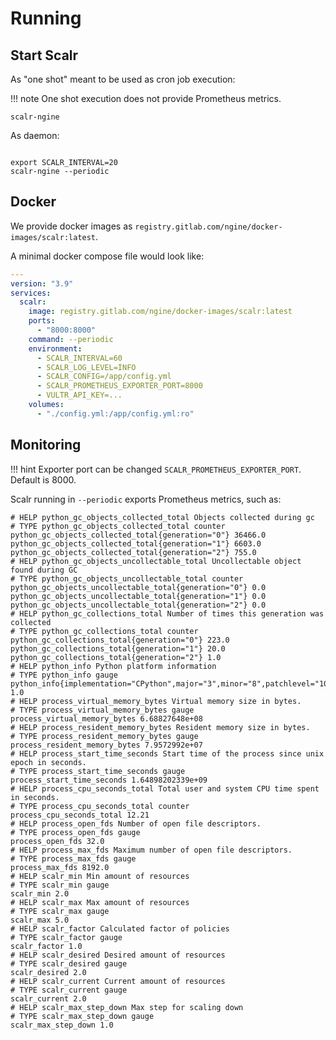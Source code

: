 # Running

## Start Scalr

As "one shot" meant to be used as cron job execution:

!!! note
    One shot execution does not provide Prometheus metrics.

```shell
scalr-ngine
```

As daemon:

```shell

export SCALR_INTERVAL=20
scalr-ngine --periodic

```

## Docker

We provide docker images as `registry.gitlab.com/ngine/docker-images/scalr:latest`.

A minimal docker compose file would look like:

```yaml
---
version: "3.9"
services:
  scalr:
    image: registry.gitlab.com/ngine/docker-images/scalr:latest
    ports:
      - "8000:8000"
    command: --periodic
    environment:
      - SCALR_INTERVAL=60
      - SCALR_LOG_LEVEL=INFO
      - SCALR_CONFIG=/app/config.yml
      - SCALR_PROMETHEUS_EXPORTER_PORT=8000
      - VULTR_API_KEY=...
    volumes:
      - "./config.yml:/app/config.yml:ro"
```

## Monitoring

!!! hint
    Exporter port can be changed `SCALR_PROMETHEUS_EXPORTER_PORT`. Default is 8000.

Scalr running in `--periodic` exports Prometheus metrics, such as:


```
# HELP python_gc_objects_collected_total Objects collected during gc
# TYPE python_gc_objects_collected_total counter
python_gc_objects_collected_total{generation="0"} 36466.0
python_gc_objects_collected_total{generation="1"} 6603.0
python_gc_objects_collected_total{generation="2"} 755.0
# HELP python_gc_objects_uncollectable_total Uncollectable object found during GC
# TYPE python_gc_objects_uncollectable_total counter
python_gc_objects_uncollectable_total{generation="0"} 0.0
python_gc_objects_uncollectable_total{generation="1"} 0.0
python_gc_objects_uncollectable_total{generation="2"} 0.0
# HELP python_gc_collections_total Number of times this generation was collected
# TYPE python_gc_collections_total counter
python_gc_collections_total{generation="0"} 223.0
python_gc_collections_total{generation="1"} 20.0
python_gc_collections_total{generation="2"} 1.0
# HELP python_info Python platform information
# TYPE python_info gauge
python_info{implementation="CPython",major="3",minor="8",patchlevel="10",version="3.8.10"} 1.0
# HELP process_virtual_memory_bytes Virtual memory size in bytes.
# TYPE process_virtual_memory_bytes gauge
process_virtual_memory_bytes 6.68827648e+08
# HELP process_resident_memory_bytes Resident memory size in bytes.
# TYPE process_resident_memory_bytes gauge
process_resident_memory_bytes 7.9572992e+07
# HELP process_start_time_seconds Start time of the process since unix epoch in seconds.
# TYPE process_start_time_seconds gauge
process_start_time_seconds 1.64898202339e+09
# HELP process_cpu_seconds_total Total user and system CPU time spent in seconds.
# TYPE process_cpu_seconds_total counter
process_cpu_seconds_total 12.21
# HELP process_open_fds Number of open file descriptors.
# TYPE process_open_fds gauge
process_open_fds 32.0
# HELP process_max_fds Maximum number of open file descriptors.
# TYPE process_max_fds gauge
process_max_fds 8192.0
# HELP scalr_min Min amount of resources
# TYPE scalr_min gauge
scalr_min 2.0
# HELP scalr_max Max amount of resources
# TYPE scalr_max gauge
scalr_max 5.0
# HELP scalr_factor Calculated factor of policies
# TYPE scalr_factor gauge
scalr_factor 1.0
# HELP scalr_desired Desired amount of resources
# TYPE scalr_desired gauge
scalr_desired 2.0
# HELP scalr_current Current amount of resources
# TYPE scalr_current gauge
scalr_current 2.0
# HELP scalr_max_step_down Max step for scaling down
# TYPE scalr_max_step_down gauge
scalr_max_step_down 1.0
```
